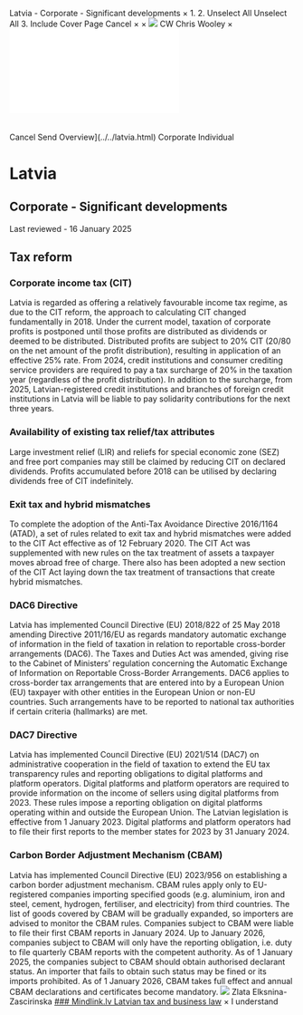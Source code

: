 Latvia - Corporate - Significant developments
×
1.
2.
Unselect All
Unselect All
3.
Include Cover Page
Cancel
×
×
![](../../-/media/world-wide-tax-summaries/attachments/global---chris-wooley.ashx%3Frev=ac5e5f3223b34096b1afc2a6009c7320&revision=ac5e5f32-23b3-4096-b1af-c2a6009c7320&hash=859B7ADC84DC2CBEC9760E9E6EE7DE6D0A8BFCDF)
CW
Chris Wooley
×
![](significant-developments.html)
######
Cancel
Send
Overview](../../latvia.html)
Corporate
Individual
# Latvia
## Corporate - Significant developments
Last reviewed - 16 January 2025
## Tax reform
### Corporate income tax (CIT)
Latvia is regarded as offering a relatively favourable income tax regime, as due to the CIT reform, the approach to calculating CIT changed fundamentally in 2018. Under the current model, taxation of corporate profits is postponed until those profits are distributed as dividends or deemed to be distributed. Distributed profits are subject to 20% CIT (20/80 on the net amount of the profit distribution), resulting in application of an effective 25% rate.
From 2024, credit institutions and consumer crediting service providers are required to pay a tax surcharge of 20% in the taxation year (regardless of the profit distribution).
In addition to the surcharge, from 2025, Latvian-registered credit institutions and branches of foreign credit institutions in Latvia will be liable to pay solidarity contributions for the next three years.
### Availability of existing tax relief/tax attributes
Large investment relief (LIR) and reliefs for special economic zone (SEZ) and free port companies may still be claimed by reducing CIT on declared dividends.
Profits accumulated before 2018 can be utilised by declaring dividends free of CIT indefinitely.
### Exit tax and hybrid mismatches
To complete the adoption of the Anti-Tax Avoidance Directive 2016/1164 (ATAD), a set of rules related to exit tax and hybrid mismatches were added to the CIT Act effective as of 12 February 2020. The CIT Act was supplemented with new rules on the tax treatment of assets a taxpayer moves abroad free of charge. There also has been adopted a new section of the CIT Act laying down the tax treatment of transactions that create hybrid mismatches.
### DAC6 Directive
Latvia has implemented Council Directive (EU) 2018/822 of 25 May 2018 amending Directive 2011/16/EU as regards mandatory automatic exchange of information in the field of taxation in relation to reportable cross-border arrangements (DAC6). The Taxes and Duties Act was amended, giving rise to the Cabinet of Ministers’ regulation concerning the Automatic Exchange of Information on Reportable Cross-Border Arrangements.
DAC6 applies to cross-border tax arrangements that are entered into by a European Union (EU) taxpayer with other entities in the European Union or non-EU countries. Such arrangements have to be reported to national tax authorities if certain criteria (hallmarks) are met.
### DAC7 Directive
Latvia has implemented Council Directive (EU) 2021/514 (DAC7) on administrative cooperation in the field of taxation to extend the EU tax transparency rules and reporting obligations to digital platforms and platform operators. Digital platforms and platform operators are required to provide information on the income of sellers using digital platforms from 2023. These rules impose a reporting obligation on digital platforms operating within and outside the European Union.
The Latvian legislation is effective from 1 January 2023. Digital platforms and platform operators had to file their first reports to the member states for 2023 by 31 January 2024.
### Carbon Border Adjustment Mechanism (CBAM)
Latvia has implemented Council Directive (EU) 2023/956 on establishing a carbon border adjustment mechanism. CBAM rules apply only to EU-registered companies importing specified goods (e.g. aluminium, iron and steel, cement, hydrogen, fertiliser, and electricity) from third countries. The list of goods covered by CBAM will be gradually expanded, so importers are advised to monitor the CBAM rules.
Companies subject to CBAM were liable to file their first CBAM reports in January 2024. Up to January 2026, companies subject to CBAM will only have the reporting obligation, i.e. duty to file quarterly CBAM reports with the competent authority. As of 1 January 2025, the companies subject to CBAM should obtain authorised declarant status. An importer that fails to obtain such status may be fined or its imports prohibited. As of 1 January 2026, CBAM takes full effect and annual CBAM declarations and certificates become mandatory.
![](../../-/media/world-wide-tax-summaries/attachments/latvia---zlata_elksnina-zascirinska.ashx%3Frev=19e242eccd9c44bfaffa896f3d56be2d&revision=19e242ec-cd9c-44bf-affa-896f3d56be2d&hash=25E19670B1F07ACF0BE6589A63496CC9B2A68B71)
Zlata Elksnina-Zascirinska
[### Mindlink.lv
Latvian tax and business law](http://www.nodoklis.lv/en/)
×
I understand